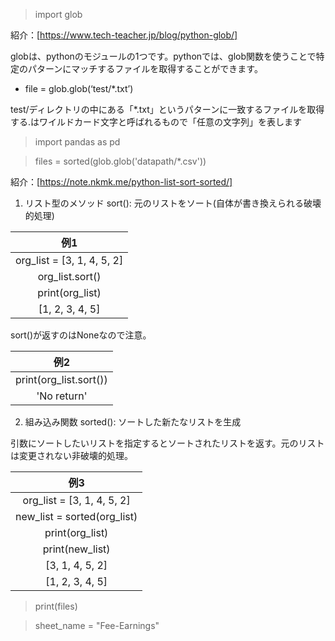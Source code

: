 > import glob

紹介：[https://www.tech-teacher.jp/blog/python-glob/]

globは、pythonのモジュールの1つです。pythonでは、glob関数を使うことで特定のパターンにマッチするファイルを取得することができます。
- file = glob.glob(‘test/*.txt’)

test/ディレクトリの中にある「*.txt」というパターンに一致するファイルを取得する.はワイルドカード文字と呼ばれるもので「任意の文字列」を表します


> import pandas as pd

> files = sorted(glob.glob('datapath/*.csv'))

紹介：[https://note.nkmk.me/python-list-sort-sorted/]

1. リスト型のメソッド sort(): 元のリストをソート(自体が書き換えられる破壊的処理)

|例1|
|:---:|
|org_list = [3, 1, 4, 5, 2]|
|org_list.sort()|
|print(org_list)|
|[1, 2, 3, 4, 5]|

sort()が返すのはNoneなので注意。

|例2|
|:---:|
|print(org_list.sort())|
|'No return'|

2. 組み込み関数 sorted(): ソートした新たなリストを生成

引数にソートしたいリストを指定するとソートされたリストを返す。元のリストは変更されない非破壊的処理。

|例3|
|:---:|
|org_list = [3, 1, 4, 5, 2]|
|new_list = sorted(org_list)|
|print(org_list)|
|print(new_list)|
|[3, 1, 4, 5, 2]|
|[1, 2, 3, 4, 5]|

> print(files)

> sheet_name = "Fee-Earnings"
